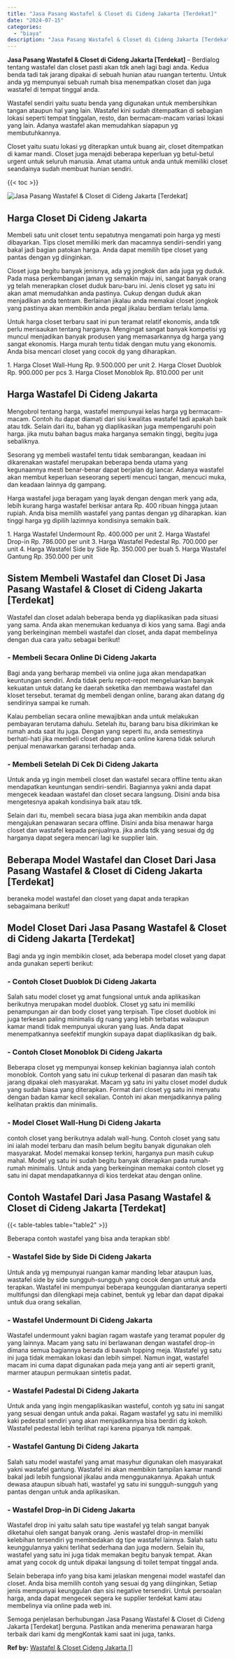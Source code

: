 ```yaml
---
title: "Jasa Pasang Wastafel & Closet di Cideng Jakarta [Terdekat]"
date: "2024-07-15"
categories: 
  - "biaya"
description: "Jasa Pasang Wastafel & Closet di Cideng Jakarta [Terdekat]. Semoga penjelasan berhubungan Jasa Pasang Wastafel & Closet di Cideng Jakarta [Terdekat] bergun..."
---
```


**Jasa Pasang Wastafel & Closet di Cideng Jakarta \[Terdekat\]** – Berdialog tentang wastafel dan closet pasti akan tdk aneh lagi bagi anda. Kedua benda tadi tak jarang dipakai di sebuah hunian atau ruangan tertentu. Untuk anda yg mempunyai sebuah rumah bisa menempatkan closet dan juga wastafel di tempat tinggal anda.

Wastafel sendiri yaitu suatu benda yang digunakan untuk membersihkan tangan ataupun hal yang lain. Wastafel kini sudah ditempatkan di sebagian lokasi seperti tempat tinggalan, resto, dan bermacam-macam variasi lokasi yang lain. Adanya wastafel akan memudahkan siapapun yg membutuhkannya.

Closet yaitu suatu lokasi yg diterapkan untuk buang air, closet ditempatkan di kamar mandi. Closet juga menajdi beberapa keperluan yg betul-betul urgent untuk seluruh manusia. Amat utama untuk anda untuk memiliki closet seandainya sudah membuat hunian sendiri.

{{< toc >}}

![Jasa Pasang Wastafel & Closet di Cideng Jakarta [Terdekat]](/images/wastafel-closet-murah20.png)

## Harga Closet Di Cideng Jakarta

Membeli satu unit closet tentu sepatutnya mengamati poin harga yg mesti dibayarkan. Tips closet memiliki merk dan macamnya sendiri-sendiri yang bakal jadi bagian patokan harga. Anda dapat memilih tipe closet yang pantas dengan yg diinginkan.

Closet juga begitu banyak jenisnya, ada yg jongkok dan ada juga yg duduk. Pada masa perkembangan jaman yg semakin maju ini, sangat banyak orang yg telah menerapkan closet duduk baru-baru ini. Jenis closet yg satu ini akan amat memudahkan anda pastinya. Cukup dengan duduk akan menjadikan anda tentram. Berlainan jikalau anda memakai closet jongkok yang pastinya akan membikin anda pegal jikalau berdiam terlalu lama.

Untuk harga closet terbaru saat ini pun teramat relatif ekonomis, anda tdk perlu merisaukan tentang harganya. Mengingat sangat banyak kompetisi yg muncul menjadikan banyak produsen yang memasarkannya dg harga yang sangat ekonomis. Harga murah tentu tidak dengan mutu yang ekonomis. Anda bisa mencari closet yang cocok dg yang diharapkan.

1\. Harga Closet Wall-Hung Rp. 9.500.000 per unit 2. Harga Closet Duoblok Rp. 900.000 per pcs 3. Harga Closet Monoblok Rp. 810.000 per unit

## Harga Wastafel Di Cideng Jakarta

Mengobrol tentang harga, wastafel mempunyai kelas harga yg bermacam-macam. Contoh itu dapat diamati dari sisi kwalitas wastafel tadi apakah baik atau tdk. Selain dari itu, bahan yg diaplikasikan juga mempengaruhi poin harga. jika mutu bahan bagus maka harganya semakin tinggi, begitu juga sebaliknya.

Sesorang yg membeli wastafel tentu tidak sembarangan, keadaan ini dikarenakan wastafel merupakan beberapa benda utama yang kegunaannya mesti benar-benar dapat berjalan dg lancar. Adanya wastafel akan membut keperluan seseorang seperti mencuci tangan, mencuci muka, dan keadaan lainnya dg gampang.

Harga wastafel juga beragam yang layak dengan dengan merk yang ada, lebih kurang harga wastafel berkisar antara Rp. 400 ribuan hingga jutaan rupiah. Anda bisa memilih wastafel yang pantas dengan yg diharapkan. kian tinggi harga yg dipilih lazimnya kondisinya semakin baik.

1\. Harga Wastafel Undermount Rp. 400.000 per unit 2. Harga Wastafel Drop-in Rp. 786.000 per unit 3. Harga Wastafel Pedestal Rp. 700.000 per unit 4. Harga Wastafel Side by Side Rp. 350.000 per buah 5. Harga Wastafel Gantung Rp. 350.000 per unit

## Sistem Membeli Wastafel dan Closet Di Jasa Pasang Wastafel & Closet di Cideng Jakarta \[Terdekat\]

Wastafel dan closet adalah beberapa benda yg diaplikasikan pada situasi yang sama. Anda akan menemukan keduanya di kios yang sama. Bagi anda yang berkeinginan membeli wastafel dan closet, anda dapat membelinya dengan dua cara yaitu sebagai berikut!

### \- Membeli Secara Online Di Cideng Jakarta

Bagi anda yang berharap membeli via online juga akan mendapatkan keuntungan sendiri. Anda tidak perlu repot-repot mengeluarkan banyak kekuatan untuk datang ke daerah seketika dan membawa wastafel dan kloset tersebut. teramat dg membeli dengan online, barang akan datang dg sendirinya sampai ke rumah.

Kalau pembelian secara online mewajibkan anda untuk melakukan pembayaran terutama dahulu. Setelah itu, barang baru bisa dikirimkan ke rumah anda saat itu juga. Dengan yang seperti itu, anda semestinya berhati-hati jika membeli closet dengan cara online karena tidak seluruh penjual menawarkan garansi terhadap anda.

### \- Membeli Setelah Di Cek Di Cideng Jakarta

Untuk anda yg ingin membeli closet dan wastafel secara offline tentu akan mendapatkan keuntungan sendiri-sendiri. Bagiannya yakni anda dapat mengecek keadaan wastafel dan closet secara langsung. Disini anda bisa mengetesnya apakah kondisinya baik atau tdk.

Selain dari itu, membeli secara biasa juga akan membikin anda dapat mengajukan penawaran secara offline. Disini anda bisa menawar harga closet dan wastafel kepada penjualnya. jika anda tdk yang sesuai dg dg harganya dapat segera mencari lagi ke supplier lain.

## Beberapa Model Wastafel dan Closet Dari Jasa Pasang Wastafel & Closet di Cideng Jakarta \[Terdekat\]

beraneka model wastafel dan closet yang dapat anda terapkan sebagaimana berikut!

## Model Closet Dari Jasa Pasang Wastafel & Closet di Cideng Jakarta \[Terdekat\]

Bagi anda yg ingin membikin closet, ada beberapa model closet yang dapat anda gunakan seperti berikut:

### \- Contoh Closet Duoblok Di Cideng Jakarta

Salah satu model closet yg amat fungsional untuk anda aplikasikan berikutnya merupakan model duoblok. Closet yg satu ini memiliki penampungan air dan body closet yang terpisah. Tipe closet duoblok ini juga terkesan paling minimalis dg ruang yang lebih terbatas walaupun kamar mandi tidak mempunyai ukuran yang luas. Anda dapat menempatkannya seefektif mungkin supaya dapat diaplikasikan dg baik.

### \- Contoh Closet Monoblok Di Cideng Jakarta

Beberapa closet yg mempunyai konsep kekinian bagiannya ialah contoh monoblok. Contoh yang satu ini cukup terkenal di pasaran dan masih tak jarang dipakai oleh masyarakat. Macam yg satu ini yaitu closet model duduk yang sudah biasa yang diterapkan. Format dari closet yg satu ini menyatu dengan badan kamar kecil sekalian. Contoh ini akan menjadikannya paling kelihatan praktis dan minimalis.

### \- Model Closet Wall-Hung Di Cideng Jakarta

contoh closet yang berikutnya adalah wall-hung. Contoh closet yang satu ini ialah model terbaru dan masih belum begitu banyak digunakan oleh masyarakat. Model memakai konsep terkini, harganya pun masih cukup mahal. Model yg satu ini sudah begitu banyak diterapkan pada rumah-rumah minimalis. Untuk anda yang berkeinginan memakai contoh closet yg satu ini dapat mendapatkannya di kios terdekat atau dengan online.

## Contoh Wastafel Dari Jasa Pasang Wastafel & Closet di Cideng Jakarta \[Terdekat\]

{{< table-tables table="table2" >}}

Beberapa contoh wastafel yang bisa anda terapkan sbb!

### \- Wastafel Side by Side Di Cideng Jakarta

Untuk anda yg mempunyai ruangan kamar manding lebar ataupun luas, wastafel side by side sungguh-sungguh yang cocok dengan untuk anda terapkan. Wastafel ini mempunyai beberapa keunggulan diantaranya seperti multifungsi dan dilengkapi meja cabinet, bentuk yg lebar dan dapat dipakai untuk dua orang sekalian.

### \- Wastafel Undermount Di Cideng Jakarta

Wastafel undermount yakni bagian ragam wastafe yang teramat populer dg yang lainnya. Macam yang satu ini berlawanan dengan wastafel drop-in dimana semua bagiannya berada di bawah topping meja. Wastafel yg satu ini juga tidak memakan lokasi dan lebih simpel. Namun ingat, wastafel macam ini cuma dapat digunakan pada meja yang anti air seperti granit, marmer ataupun permukaan sintetis padat.

### \- Wastafel Padestal Di Cideng Jakarta

Untuk anda yang ingin mengaplikasikan wasteful, contoh yg satu ini sangat yang sesuai dengan untuk anda pakai. Ragam wastafel yg satu ini memiliki kaki pedestal sendiri yang akan menjadikannya bisa berdiri dg kokoh. Wastafel pedestal lebih terlihat rapi karena pipanya tdk nampak.

### \- Wastafel Gantung Di Cideng Jakarta

Salah satu model wastafel yang amat masyhur digunakan oleh masyarakat yakni wastafel gantung. Wastafel ini akan membikin tampilan kamar mandi bakal jadi lebih fungsional jikalau anda menggunakannya. Apakah untuk dewasa ataupun sibuah hati, wastafel yg satu ini sungguh-sungguh yang pantas dengan untuk anda aplikasikan.

### \- Wastafel Drop-in Di Cideng Jakarta

Wastafel drop ini yaitu salah satu tipe wastafel yg telah sangat banyak diketahui oleh sangat banyak orang. Jenis wastafel drop-in memiliki kelebihan tersendiri yg membedakan dg tipe wastafel lainnya. Salah satu keunggulannya yakni terlihat sederhana dan juga modern. Selain itu, wastafel yang satu ini juga tidak memakan begitu banyak tempat. Akan amat yang cocok dg untuk dipakai langsung di toilet tempat tinggal anda.

Selain beberapa info yang bisa kami jelaskan mengenai model wastafel dan closet. Anda bisa memilih contoh yang sesuai dg yang diinginkan, Setiap jenis mempunyai keunggulan dan sisi negative tersendiri. Untuk persoalan harga, anda dapat mengecek segera ke supplier terdekat kami atau membelinya via online pada web ini.

Semoga penjelasan berhubungan Jasa Pasang Wastafel & Closet di Cideng Jakarta \[Terdekat\] berguna. Pastikan anda menerima penawaran harga terbaik dari kami dg mengKontak kami saat ini juga, tanks.

**Ref by:** [Wastafel & Closet Cideng Jakarta []](https://id.wikipedia.org/wiki/Wastafel)
